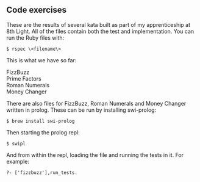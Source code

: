 Code exercises
---------------

These are the results of several kata built as part of my apprenticeship at 8th Light. All of the files contain both the test and implementation. You can run the Ruby files with:

    $ rspec \<filename\>
	
This is what we have so far:

FizzBuzz<br>
Prime Factors<br>
Roman Numerals<br>
Money Changer<br>

There are also files for FizzBuzz, Roman Numerals and Money Changer written in prolog. These can be run by installing swi-prolog:

    $ brew install swi-prolog

Then starting the prolog repl:

    $ swipl

And from within the repl, loading the file and running the tests in it. For example:

    ?- ['fizzbuzz'],run_tests.
